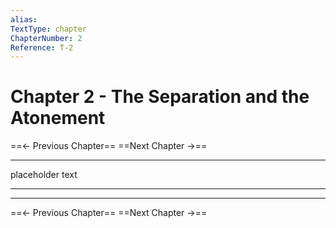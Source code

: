 ```yaml
---
alias: 
TextType: chapter
ChapterNumber: 2
Reference: T-2
---
```

# Chapter 2 - The Separation and the Atonement

==<- Previous Chapter==
==Next Chapter ->==

***
placeholder text

***
***
==<- Previous Chapter==
==Next Chapter ->==
